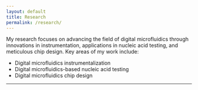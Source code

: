 ```yaml
---
layout: default
title: Research
permalink: /research/
---
```


My research focuses on advancing the field of digital microfluidics through innovations in instrumentation, applications in nucleic acid testing, and meticulous chip design. Key areas of my work include:

*   Digital microfluidics instrumentalization
*   Digital microfluidics-based nucleic acid testing
*   Digital microfluidics chip design

---
